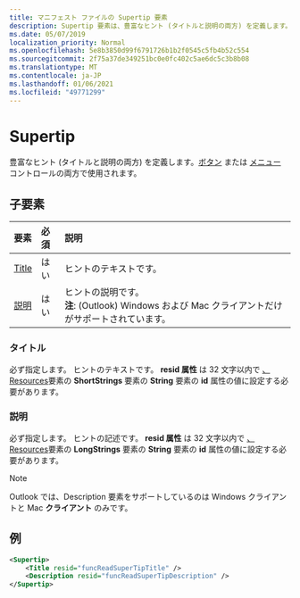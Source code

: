 ```yaml
---
title: マニフェスト ファイルの Supertip 要素
description: Supertip 要素は、豊富なヒント (タイトルと説明の両方) を定義します。
ms.date: 05/07/2019
localization_priority: Normal
ms.openlocfilehash: 5e8b3850d99f6791726b1b2f0545c5fb4b52c554
ms.sourcegitcommit: 2f75a37de349251bc0e0fc402c5ae6dc5c3b8b08
ms.translationtype: MT
ms.contentlocale: ja-JP
ms.lasthandoff: 01/06/2021
ms.locfileid: "49771299"
---
```

# <a name="supertip"></a>Supertip

豊富なヒント (タイトルと説明の両方) を定義します。[ボタン](control.md#button-control) または [メニュー](control.md#menu-dropdown-button-controls) コントロールの両方で使用されます。

## <a name="child-elements"></a>子要素

|  要素 |  必須  |  説明  |
|:-----|:-----|:-----|
| [Title](#title) | はい | ヒントのテキストです。 |
| [説明](#description) | はい | ヒントの説明です。<br>**注**: (Outlook) Windows および Mac クライアントだけがサポートされています。 |

### <a name="title"></a>タイトル

必ず指定します。 ヒントのテキストです。 **resid 属性** は 32 文字以内で [、Resources](resources.md)要素の **ShortStrings** 要素の **String** 要素の **id** 属性の値に設定する必要があります。

### <a name="description"></a>説明

必ず指定します。 ヒントの記述です。 **resid 属性** は 32 文字以内で [、Resources](resources.md)要素の **LongStrings** 要素の **String** 要素の **id** 属性の値に設定する必要があります。

> [!NOTE]
> Outlook では、Description 要素をサポートしているのは Windows クライアントと Mac **クライアント** のみです。

## <a name="example"></a>例

```xml
<Supertip>
    <Title resid="funcReadSuperTipTitle" />
    <Description resid="funcReadSuperTipDescription" />
</Supertip>
```
